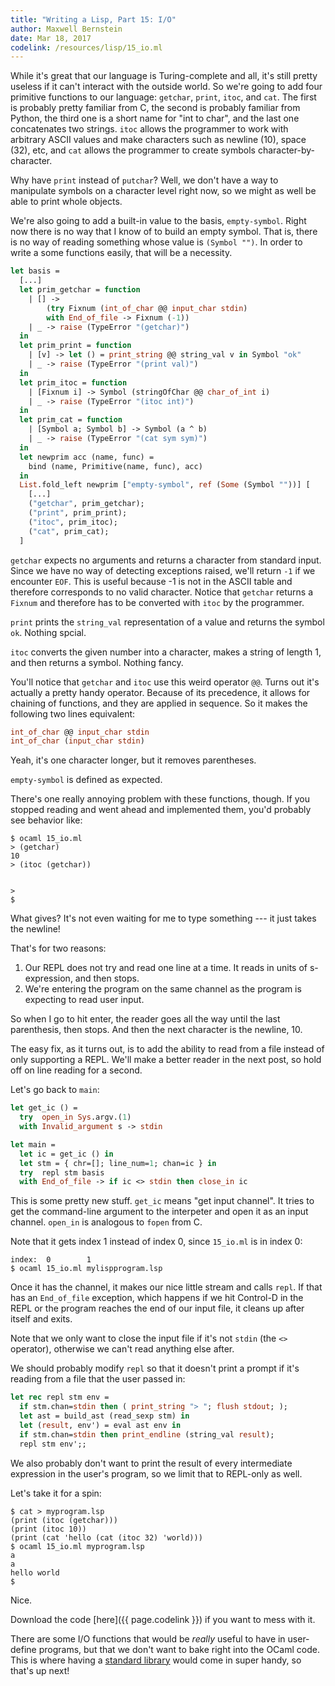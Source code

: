 ```yaml
---
title: "Writing a Lisp, Part 15: I/O"
author: Maxwell Bernstein
date: Mar 18, 2017
codelink: /resources/lisp/15_io.ml
---
```


While it's great that our language is Turing-complete and all, it's still
pretty useless if it can't interact with the outside world. So we're going to
add four primitive functions to our language: `getchar`, `print`, `itoc`, and
`cat`. The first is probably pretty familiar from C, the second is probably
familiar from Python, the third one is a short name for "int to char", and the
last one concatenates two strings. `itoc` allows the programmer to work with
arbitrary ASCII values and make characters such as newline (10), space (32),
etc, and `cat` allows the programmer to create symbols character-by-character.

Why have `print` instead of `putchar`? Well, we don't have a way to manipulate
symbols on a character level right now, so we might as well be able to print
whole objects.

We're also going to add a built-in value to the basis, `empty-symbol`. Right
now there is no way that I know of to build an empty symbol. That is, there is
no way of reading something whose value is `(Symbol "")`. In order to write a
some functions easily, that will be a necessity.

```ocaml
let basis =
  [...]
  let prim_getchar = function
    | [] ->
        (try Fixnum (int_of_char @@ input_char stdin)
        with End_of_file -> Fixnum (-1))
    | _ -> raise (TypeError "(getchar)")
  in
  let prim_print = function
    | [v] -> let () = print_string @@ string_val v in Symbol "ok"
    | _ -> raise (TypeError "(print val)")
  in
  let prim_itoc = function
    | [Fixnum i] -> Symbol (stringOfChar @@ char_of_int i)
    | _ -> raise (TypeError "(itoc int)")
  in
  let prim_cat = function
    | [Symbol a; Symbol b] -> Symbol (a ^ b)
    | _ -> raise (TypeError "(cat sym sym)")
  in
  let newprim acc (name, func) =
    bind (name, Primitive(name, func), acc)
  in
  List.fold_left newprim ["empty-symbol", ref (Some (Symbol ""))] [
    [...]
    ("getchar", prim_getchar);
    ("print", prim_print);
    ("itoc", prim_itoc);
    ("cat", prim_cat);
  ]
```

`getchar` expects no arguments and returns a character from standard input.
Since we have no way of detecting exceptions raised, we'll return `-1` if we
encounter `EOF`. This is useful because -1 is not in the ASCII table and
therefore corresponds to no valid character. Notice that `getchar` returns a
`Fixnum` and therefore has to be converted with `itoc` by the programmer.

`print` prints the `string_val` representation of a value and returns the
symbol `ok`. Nothing spcial.

`itoc` converts the given number into a character, makes a string of length 1,
and then returns a symbol. Nothing fancy.

You'll notice that `getchar` and `itoc` use this weird operator `@@`. Turns out
it's actually a pretty handy operator. Because of its precedence, it allows for
chaining of functions, and they are applied in sequence. So it makes the
following two lines equivalent:

```ocaml
int_of_char @@ input_char stdin
int_of_char (input_char stdin)
```

Yeah, it's one character longer, but it removes parentheses.

`empty-symbol` is defined as expected.

There's one really annoying problem with these functions, though. If you
stopped reading and went ahead and implemented them, you'd probably see
behavior like:

```
$ ocaml 15_io.ml
> (getchar)
10
> (itoc (getchar))


>
$
```

What gives? It's not even waiting for me to type something --- it just takes
the newline!

That's for two reasons:

1. Our REPL does not try and read one line at a time. It reads in units of
   s-expression, and then stops.
2. We're entering the program on the same channel as the program is expecting
   to read user input.

So when I go to hit enter, the reader goes all the way until the last
parenthesis, then stops. And then the next character is the newline, 10.

The easy fix, as it turns out, is to add the ability to read from a file
instead of only supporting a REPL. We'll make a better reader in the next post,
so hold off on line reading for a second.

Let's go back to `main`:

```ocaml
let get_ic () =
  try  open_in Sys.argv.(1)
  with Invalid_argument s -> stdin

let main =
  let ic = get_ic () in
  let stm = { chr=[]; line_num=1; chan=ic } in
  try  repl stm basis
  with End_of_file -> if ic <> stdin then close_in ic
```

This is some pretty new stuff. `get_ic` means "get input channel". It tries to
get the command-line argument to the interpeter and open it as an input
channel. `open_in` is analogous to `fopen` from C.

Note that it gets index 1 instead of index 0, since `15_io.ml` is in index 0:

```
index:  0        1
$ ocaml 15_io.ml mylispprogram.lsp
```

Once it has the channel, it makes our nice little stream and calls `repl`. If
that has an `End_of_file` exception, which happens if we hit Control-D in the
REPL or the program reaches the end of our input file, it cleans up after
itself and exits.

Note that we only want to close the input file if it's not `stdin` (the `<>`
operator), otherwise we can't read anything else after.

We should probably modify `repl` so that it doesn't print a prompt if it's
reading from a file that the user passed in:

```ocaml
let rec repl stm env =
  if stm.chan=stdin then ( print_string "> "; flush stdout; );
  let ast = build_ast (read_sexp stm) in
  let (result, env') = eval ast env in
  if stm.chan=stdin then print_endline (string_val result);
  repl stm env';;
```

We also probably don't want to print the result of every intermediate
expression in the user's program, so we limit that to REPL-only as well.

Let's take it for a spin:

```
$ cat > myprogram.lsp
(print (itoc (getchar)))
(print (itoc 10))
(print (cat 'hello (cat (itoc 32) 'world)))
$ ocaml 15_io.ml myprogram.lsp
a
a
hello world
$
```

Nice.

Download the code [here]({{ page.codelink }}) if you want to mess with it.

There are some I/O functions that would be *really* useful to have in
user-define programs, but that we don't want to bake right into the OCaml code.
This is where having a [standard library](../16_stdlib/) would come in super
handy, so that's up next!
